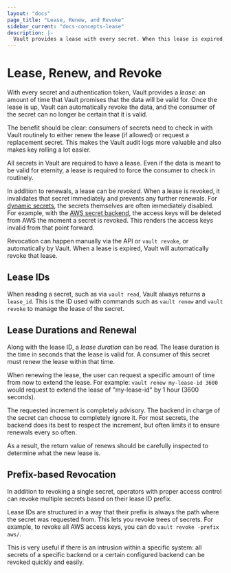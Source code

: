 ```yaml
---
layout: "docs"
page_title: "Lease, Renew, and Revoke"
sidebar_current: "docs-concepts-lease"
description: |-
  Vault provides a lease with every secret. When this lease is expired, Vault will revoke that secret.
---
```


# Lease, Renew, and Revoke

With every secret and authentication token, Vault provides a _lease_:
an amount of time that Vault promises that the data will be valid for.
Once the lease is up, Vault can automatically revoke the data, and the
consumer of the secret can no longer be certain that it is valid.

The benefit should be clear: consumers of secrets need to check in with
Vault routinely to either renew the lease (if allowed) or request a
replacement secret. This makes the Vault audit logs more valuable and
also makes key rolling a lot easier.

All secrets in Vault are required to have a lease. Even if the data is
meant to be valid for eternity, a lease is required to force the consumer
to check in routinely.

In addition to renewals, a lease can be _revoked_. When a lease is revoked,
it invalidates that secret immediately and prevents any further renewals.
For
[dynamic secrets](#),
the secrets themselves are often immediately disabled. For example, with
the
[AWS secret backend](/docs/secrets/aws/index.html), the access keys will
be deleted from AWS the moment a secret is revoked. This renders the access
keys invalid from that point forward.

Revocation can happen manually via the API or `vault revoke`, or automatically
by Vault. When a lease is expired, Vault will automatically revoke that
lease.

## Lease IDs

When reading a secret, such as via `vault read`, Vault always returns
a `lease_id`. This is the ID used with commands such as `vault renew` and
`vault revoke` to manage the lease of the secret.

## Lease Durations and Renewal

Along with the lease ID, a _lease duration_ can be read. The lease duration
is the time in seconds that the lease is valid for. A consumer of this
secret must renew the lease within that time.

When renewing the lease, the user can request a specific amount of time
from now to extend the lease. For example: `vault renew my-lease-id 3600`
would request to extend the lease of "my-lease-id" by 1 hour (3600 seconds).

The requested increment is completely advisory. The backend in charge
of the secret can choose to completely ignore it. For most secrets, the
backend does its best to respect the increment, but often limits it to
ensure renewals every so often.

As a result, the return value of renews should be carefully inspected
to determine what the new lease is.

## Prefix-based Revocation

In addition to revoking a single secret, operators with proper access
control can revoke multiple secrets based on their lease ID prefix.

Lease IDs are structured in a way that their prefix is always the path
where the secret was requested from. This lets you revoke trees of
secrets. For example, to revoke all AWS access keys, you can do
`vault revoke -prefix aws/`.

This is very useful if there is an intrusion within a specific system:
all secrets of a specific backend or a certain configured backend can
be revoked quickly and easily.
